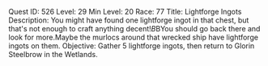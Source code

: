 Quest ID: 526
Level: 29
Min Level: 20
Race: 77
Title: Lightforge Ingots
Description: You might have found one lightforge ingot in that chest, but that's not enough to craft anything decent!$B$BYou should go back there and look for more.Maybe the murlocs around that wrecked ship have lightforge ingots on them.
Objective: Gather 5 lightforge ingots, then return to Glorin Steelbrow in the Wetlands.
